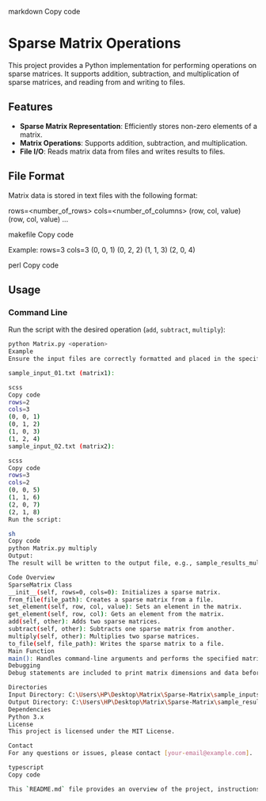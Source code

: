 markdown
Copy code
# Sparse Matrix Operations

This project provides a Python implementation for performing operations on sparse matrices. It supports addition, subtraction, and multiplication of sparse matrices, and reading from and writing to files.

## Features

- **Sparse Matrix Representation**: Efficiently stores non-zero elements of a matrix.
- **Matrix Operations**: Supports addition, subtraction, and multiplication.
- **File I/O**: Reads matrix data from files and writes results to files.

## File Format

Matrix data is stored in text files with the following format:

rows=<number_of_rows>
cols=<number_of_columns>
(row, col, value)
(row, col, value)
...

makefile
Copy code

Example:
rows=3
cols=3
(0, 0, 1)
(0, 2, 2)
(1, 1, 3)
(2, 0, 4)

perl
Copy code

## Usage

### Command Line

Run the script with the desired operation (`add`, `subtract`, `multiply`):

```sh
python Matrix.py <operation>
Example
Ensure the input files are correctly formatted and placed in the specified directory:

sample_input_01.txt (matrix1):

scss
Copy code
rows=2
cols=3
(0, 0, 1)
(0, 1, 2)
(1, 0, 3)
(1, 2, 4)
sample_input_02.txt (matrix2):

scss
Copy code
rows=3
cols=2
(0, 0, 5)
(1, 1, 6)
(2, 0, 7)
(2, 1, 8)
Run the script:

sh
Copy code
python Matrix.py multiply
Output:
The result will be written to the output file, e.g., sample_results_multiply.txt.

Code Overview
SparseMatrix Class
__init__(self, rows=0, cols=0): Initializes a sparse matrix.
from_file(file_path): Creates a sparse matrix from a file.
set_element(self, row, col, value): Sets an element in the matrix.
get_element(self, row, col): Gets an element from the matrix.
add(self, other): Adds two sparse matrices.
subtract(self, other): Subtracts one sparse matrix from another.
multiply(self, other): Multiplies two sparse matrices.
to_file(self, file_path): Writes the sparse matrix to a file.
Main Function
main(): Handles command-line arguments and performs the specified matrix operation.
Debugging
Debug statements are included to print matrix dimensions and data before performing operations.

Directories
Input Directory: C:\Users\HP\Desktop\Matrix\Sparse-Matrix\sample_inputs
Output Directory: C:\Users\HP\Desktop\Matrix\Sparse-Matrix\sample_results
Dependencies
Python 3.x
License
This project is licensed under the MIT License.

Contact
For any questions or issues, please contact [your-email@example.com].

typescript
Copy code

This `README.md` file provides an overview of the project, instructions for usage, and details about the implementation. Adjust the paths, email, and any other specific details as necessary.





